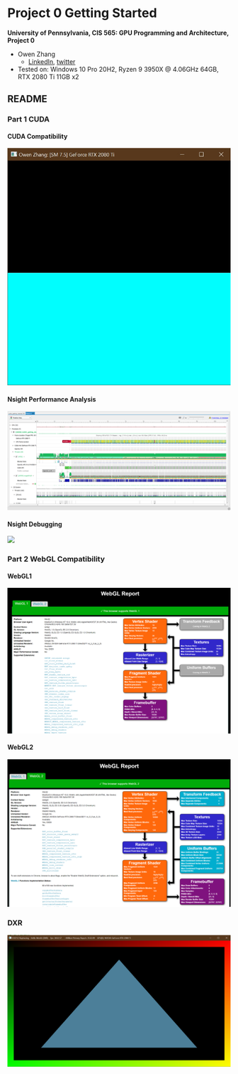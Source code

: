 Project 0 Getting Started
====================

**University of Pennsylvania, CIS 565: GPU Programming and Architecture, Project 0**

* Owen Zhang
  * [LinkedIn](https://www.linkedin.com/in/qiaoyu-zhang-71baa672/), [twitter](https://twitter.com/owenqyzhang)
* Tested on: Windows 10 Pro 20H2, Ryzen 9 3950X @ 4.06GHz 64GB, RTX 2080 Ti 11GB x2 

## README

### Part 1 CUDA

#### CUDA Compatibility
![](images/cuda_getting_started.png)

#### Nsight Performance Analysis
![](images/cuda_getting_started_trace.png)

#### Nsight Debugging
![](images/cusa_getting_started_breakpoint_warp_info.png)

### Part 2 WebGL Compatibility

#### WebGL1
![](images/WebGL1_report.png)

#### WebGL2
![](images/WebGL2_report.png)

### DXR
![](images/dxr.png)
